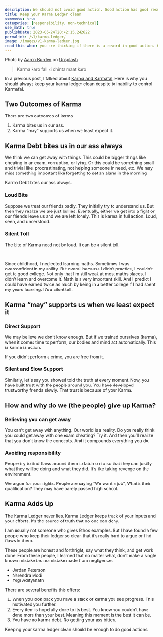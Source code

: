 ```yaml
---
description: We should not avoid good action. Good action has good results in the long term. It may seem easy to avoid good action in the short term. But good action is the only path to the best outcome.
title: Keep your Karma Ledger clean
comments: true
categories: [responsibility, non-technical]
use_math: true
publishDate: 2023-05-24T20:42:15.242622
permalink: /v1/karma-ledger/
image: /images/v1-karma-ledger.jpg
read-this-when: you are thinking if there is a reward in good action. Or if you think you can get away by avoiding responsibility.
---
```


Photo by <a href="https://unsplash.com/@aaronburden?utm_source=unsplash&utm_medium=referral&utm_content=creditCopyText">Aaron Burden</a> on <a href="https://unsplash.com/photos/CKlHKtCJZKk?utm_source=unsplash&utm_medium=referral&utm_content=creditCopyText">Unsplash</a>
  
> Karma karo fall ki chinta maat karo

In a previous post, I talked about [Karma and Karmafal](https://www.ankushchoubey.com/v1/karma-karmafal/ "‌"). Here is why you should always keep your karma ledger clean despite to inability to control Karmafal.

## Two Outcomes of Karma

There are two outcomes of karma

1. Karma bites us in our ass.
2. Karma “may” supports us when we least expect it.

## Karma Debt bites us in our ass always

We think we can get away with things. This could be bigger things like cheating in an exam, corruption, or lying. Or this could be something small and trivial like, procrastinating, not helping someone in need, etc. We may miss something important like forgetting to set an alarm in the morning.

Karma Debt bites our ass always.

### Loud Bite

Suppose we treat our friends badly. They initially try to understand us. But then they realize we are just bullies. Eventually, either we get into a fight or our friends leave us and we are left lonely. This is karma in full action. Loud, seen, and understood.

### Silent Toll

The bite of Karma need not be loud. It can be a silent toll.

‌

Since childhood, I neglected learning maths. Sometimes I was overconfident in my ability. But overall because I didn’t practice, I couldn’t get to good college. Not only that I’m still weak at most maths places. I didn’t learn and overcome it. Math is a very important skill. And I predict I could have earned twice as much by being in a better college if I had spent my years learning. It’s a silent toll.

## Karma “may” supports us when we least expect it

### Direct Support

We may believe we don’t know enough. But if we trained ourselves (karma), when it comes time to perform, our bodies and mind act automatically. This is karma is action.

If you didn’t perform a crime, you are free from it.

### Silent and Slow Support 

Similarly, let's say you showed told the truth at every moment. Now, you have built trust with the people around you. You have developed trustworthy friends slowly. That trust is because of your Karma.

## How and why do we (the people) give up Karma?

### Believing you can get away

You can’t get away with anything. Our world is a reality. Do you really think you could get away with one exam cheating? Try it. And then you’ll realize that you don’t know the concepts. And it compounds everything you do.

### Avoiding responsibility

People try to find flaws around them to latch on to so that they can justify what they will be doing and what they did. It’s like taking revenge on the environment.

We argue for your rights. People are saying “We want a job”, What’s their qualification? They may have barely passed high school.

## Karma Adds Up

The Karma Ledger never lies. Karma Ledger keeps track of your inputs and your efforts. It’s the source of truth that no one can deny.

I am usually not someone who gives Ethos examples. But I have found a few people who keep their ledger so clean that it’s really hard to argue or find flaws in them.

These people are honest and forthright, say what they think, and get work done. From these people, I learned that no matter what, don’t make a single known mistake i.e. no mistake made from negligence.

- Jordan Peterson
- Narendra Modi
- Yogi Adityanath

There are several benefits this offers:

1. When you look back you have a stack of karma you see progress. This motivated you further.
2. Every item is hopefully done to its best. You know you couldn’t have done more than your best. Meaning this moment is the best it can be.
3. You have no karma debt. No getting your ass bitten.

Keeping your karma ledger clean should be enough to do good actions.
